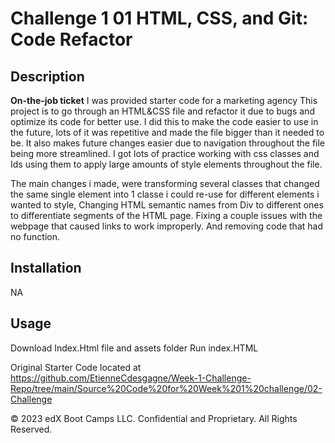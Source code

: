 # Challenge 1 01 HTML, CSS, and Git: Code Refactor

## Description

**On-the-job ticket**
I was provided starter code for a marketing agency
This project is to go through an HTML&CSS file and refactor it due to bugs and optimize its code for better use. I did this to make the code easier to use in the future, lots of it was repetitive and made the file bigger than it needed to be. It also makes future changes easier due to navigation throughout the file being more streamlined. I got lots of practice working with css classes and Ids using them to apply large amounts of style elements throughout the file.

The main changes i made, were transforming several classes that changed the same single element into 1 classe i could re-use for different elements i wanted to style, Changing HTML semantic names from Div to different ones to differentiate segments of the HTML page. Fixing a couple issues with the webpage that caused links to work improperly. And removing code that had no function.


## Installation

NA

## Usage 

Download Index.Html file and assets folder
Run index.HTML

Original Starter Code located at https://github.com/EtienneCdesgagne/Week-1-Challenge-Repo/tree/main/Source%20Code%20for%20Week%201%20challenge/02-Challenge

© 2023 edX Boot Camps LLC. Confidential and Proprietary. All Rights Reserved.